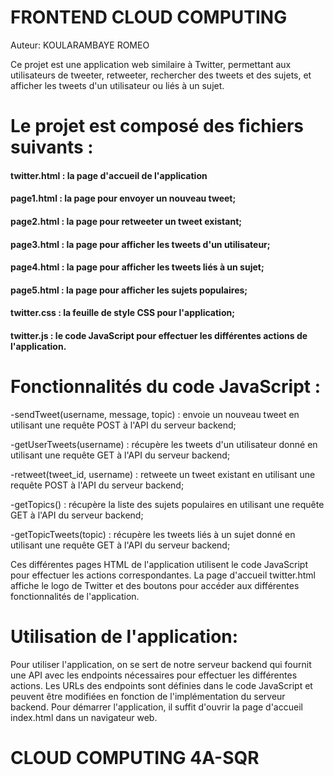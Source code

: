 #  FRONTEND CLOUD COMPUTING

Auteur:
KOULARAMBAYE ROMEO

Ce projet est une application web similaire à Twitter, permettant aux utilisateurs de tweeter, retweeter, rechercher des tweets et des sujets, et afficher les tweets d'un utilisateur ou liés à un sujet.

# Le projet est composé des fichiers suivants :

#### twitter.html :  la page d'accueil de l'application
#### page1.html : la page pour envoyer un nouveau tweet;
#### page2.html : la page pour retweeter un tweet existant;
#### page3.html : la page pour afficher les tweets d'un utilisateur;
#### page4.html : la page pour afficher les tweets liés à un sujet;
#### page5.html : la page pour afficher les sujets populaires;
#### twitter.css : la feuille de style CSS pour l'application;
#### twitter.js : le code JavaScript pour effectuer les différentes actions de l'application.

# Fonctionnalités du code JavaScript :

-sendTweet(username, message, topic) : envoie un nouveau tweet en utilisant une requête POST à l'API du serveur backend;

-getUserTweets(username) : récupère les tweets d'un utilisateur donné en utilisant une requête GET à l'API du serveur backend;

-retweet(tweet_id, username) : retweete un tweet existant en utilisant une requête POST à l'API du serveur backend;

-getTopics() : récupère la liste des sujets populaires en utilisant une requête GET à l'API du serveur backend;

-getTopicTweets(topic) : récupère les tweets liés à un sujet donné en utilisant une requête GET à l'API du serveur backend;

Ces différentes pages HTML de l'application utilisent le code JavaScript pour effectuer les actions correspondantes. La page d'accueil twitter.html affiche le logo de Twitter et des boutons pour accéder aux différentes fonctionnalités de l'application.

# Utilisation de l'application:
Pour utiliser l'application, on se sert de notre serveur backend qui fournit une API avec les endpoints nécessaires pour effectuer les différentes actions. Les URLs des endpoints sont définies dans le code JavaScript et peuvent être modifiées en fonction de l'implémentation du serveur backend.
Pour démarrer l'application, il suffit d'ouvrir la page d'accueil index.html dans un navigateur web.

# CLOUD COMPUTING 4A-SQR
